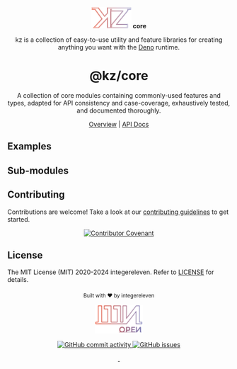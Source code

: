 <p align="center">
<img alt="kz logo" height="48" src="https://raw.githubusercontent.com/i11n/.github/main/svg/kz/color/kz.svg" />
<strong>core</strong>
</p>

<p align="center">
kz is a collection of easy-to-use utility and feature libraries for creating anything you want with the <a href="https://deno.com">Deno</a> runtime.
</p>

<h1 align="center">@kz/core</h1>

<p align="center">
A collection of core modules containing commonly-used features and types, adapted for API consistency and case-coverage, exhaustively tested, and documented thoroughly.
</p>

<p align="center">
<a href="https://jsr.io/@kz/core">Overview</a> |
<a href="https://jsr.io/@kz/core/doc">API Docs</a>
</p>

## Examples

<!-- TODO: Add examples -->

## Sub-modules

<!-- TODO: Update with links to modules on jsr -->

## Contributing

Contributions are welcome! Take a look at our [contributing guidelines][contributing] to get started.

<p align="center">
<a href="https://github.com/i11n/.github/blob/main/.github/CODE_OF_CONDUCT.md">
  <img alt="Contributor Covenant" src="https://img.shields.io/badge/Contributor%20Covenant-2.1-4baaaa.svg?style=flat-square" />
</a>
</p>

## License

The MIT License (MIT) 2020-2024 integereleven. Refer to [LICENSE][license] for details.

<p align="center">
<sub>Built with ❤ by integereleven</sub>
</p>

<p align="center">
<img
  alt="kz.io logo"
  height="64"
  src="https://raw.githubusercontent.com/i11n/.github/main/svg/brand/color/open-stroke.svg"
/>
</p>

<p align="center">
<a href="https://github.com/kz-io/core/commits">
  <img alt="GitHub commit activity" src="https://img.shields.io/github/commit-activity/m/kz-io/core?style=flat-square">
</a>
<a href="https://github.com/kz-io/core/issues">
  <img alt="GitHub issues" src="https://img.shields.io/github/issues-raw/kz-io/core?style=flat-square">
</a>
</p>

<p align="center">
<a href="https://jsr.io/@kz/core">
  <img src="https://jsr.io/badges/@kz/core" alt="" />
</a>
<a href="https://jsr.io/@kz/core">
  <img src="https://jsr.io/badges/@kz/core/score" alt="" />
</a>
</p>

[deno]: https://deno.dom "Deno homepage"
[jsr]: https://jsr.io "JSR homepage"
[branches]: https://github.com/kz-io/core/branches "@kz/core branches on GitHub"
[releases]: https://github.com/kz-io/core/releases "@kz/core releases on GitHub"
[contributing]: https://github.com/kz-io/core/blob/main/CONTRIBUTING.md "@kz/core contributing guidelines"
[license]: https://github.com/kz-io/core/blob/main/LICENSE "@kz/core license"
